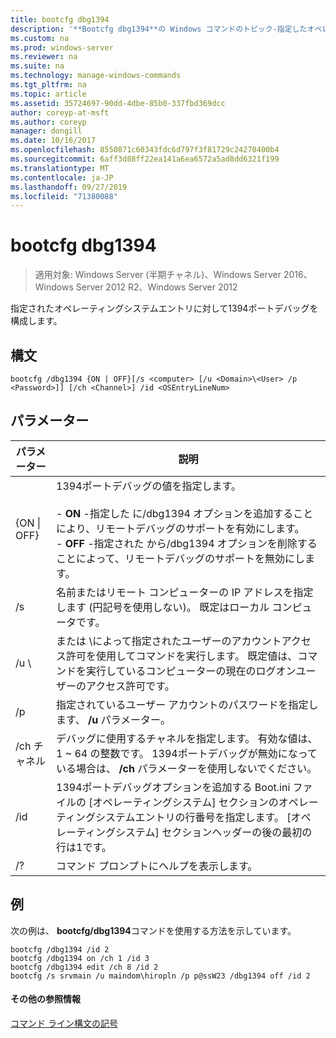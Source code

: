 ```yaml
---
title: bootcfg dbg1394
description: '**Bootcfg dbg1394**の Windows コマンドのトピック-指定したオペレーティングシステムエントリに対して1394ポートのデバッグを構成する'
ms.custom: na
ms.prod: windows-server
ms.reviewer: na
ms.suite: na
ms.technology: manage-windows-commands
ms.tgt_pltfrm: na
ms.topic: article
ms.assetid: 35724697-90dd-4dbe-85b0-337fbd369dcc
author: coreyp-at-msft
ms.author: coreyp
manager: dongill
ms.date: 10/16/2017
ms.openlocfilehash: 8550871c60343fdc6d797f3f81729c24270400b4
ms.sourcegitcommit: 6aff3d88ff22ea141a6ea6572a5ad8dd6321f199
ms.translationtype: MT
ms.contentlocale: ja-JP
ms.lasthandoff: 09/27/2019
ms.locfileid: "71380088"
---
```

# <a name="bootcfg-dbg1394"></a>bootcfg dbg1394

>適用対象: Windows Server (半期チャネル)、Windows Server 2016、Windows Server 2012 R2、Windows Server 2012

指定されたオペレーティングシステムエントリに対して1394ポートデバッグを構成します。

## <a name="syntax"></a>構文
```
bootcfg /dbg1394 {ON | OFF}[/s <computer> [/u <Domain>\<User> /p <Password>]] [/ch <Channel>] /id <OSEntryLineNum>
```
## <a name="parameters"></a>パラメーター

|      パラメーター       |                                                                                                                                           説明                                                                                                                                            |
|----------------------|--------------------------------------------------------------------------------------------------------------------------------------------------------------------------------------------------------------------------------------------------------------------------------------------------|
|   {ON &#124; OFF}    | 1394ポートデバッグの値を指定します。<br /><br />-   **ON** -指定した <OSEntryLineNum>に/dbg1394 オプションを追加することにより、リモートデバッグのサポートを有効にします。<br />-   **OFF** -指定された <OSEntryLineNum>から/dbg1394 オプションを削除することによって、リモートデバッグのサポートを無効にします。 |
|    /s <computer>     |                                                                                        名前またはリモート コンピューターの IP アドレスを指定します (円記号を使用しない)。 既定はローカル コンピュータです。                                                                                        |
| /u <Domain>\\<User>  |                                               <User> または <Domain>\\<User>によって指定されたユーザーのアカウントアクセス許可を使用してコマンドを実行します。 既定値は、コマンドを実行しているコンピューターの現在のログオンユーザーのアクセス許可です。                                               |
|    /p <Password>     |                                                                                                      指定されているユーザー アカウントのパスワードを指定します、 **/u** パラメーター。                                                                                                       |
|     /ch チャネル      |                                                           デバッグに使用するチャネルを指定します。 有効な値は、1 ~ 64 の整数です。 1394ポートデバッグが無効になっている場合は、 **/ch** <Channel> パラメーターを使用しないでください。                                                           |
| /id <OSEntryLineNum> |                                  1394ポートデバッグオプションを追加する Boot.ini ファイルの [オペレーティングシステム] セクションのオペレーティングシステムエントリの行番号を指定します。 [オペレーティングシステム] セクションヘッダーの後の最初の行は1です。                                  |
|          /?          |                                                                                                                               コマンド プロンプトにヘルプを表示します。                                                                                                                               |

## <a name="BKMK_examples"></a>例
次の例は、 **bootcfg/dbg1394**コマンドを使用する方法を示しています。
```
bootcfg /dbg1394 /id 2 
bootcfg /dbg1394 on /ch 1 /id 3 
bootcfg /dbg1394 edit /ch 8 /id 2 
bootcfg /s srvmain /u maindom\hiropln /p p@ssW23 /dbg1394 off /id 2
```
#### <a name="additional-references"></a>その他の参照情報
[コマンド ライン構文の記号](command-line-syntax-key.md)
